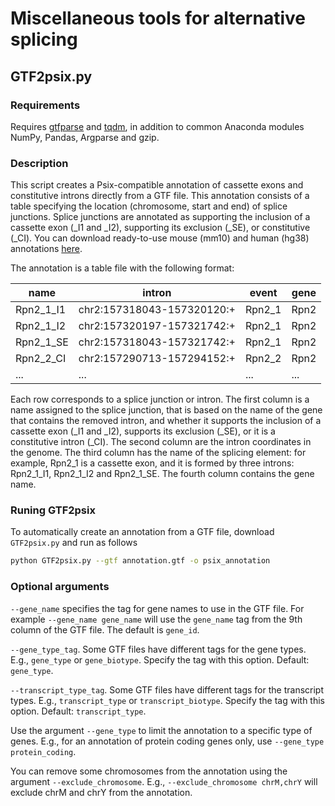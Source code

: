 # Miscellaneous tools for alternative splicing

## GTF2psix.py

### Requirements

Requires [gtfparse](https://pypi.org/project/gtfparse/) and [tqdm](https://tqdm.github.io/), in addition to common Anaconda modules NumPy, Pandas, Argparse and gzip.

### Description

This script creates a Psix-compatible annotation of cassette exons and constitutive introns directly from a GTF file. This annotation consists of a table specifying the location (chromosome, start and end) of splice junctions. Splice junctions are annotated as supporting the inclusion of a cassette exon (\_I1 and \_I2), supporting its exclusion (\_SE), or constitutive (\_CI). You can download ready-to-use mouse (mm10) and human (hg38) annotations [here](https://github.com/lareaulab/psix/tree/master/annotation). 

The annotation is a table file with the following format:

name | intron | event  |  gene
---- | ---- | ---- | ---- 
Rpn2_1_I1 | chr2:157318043-157320120:+ | Rpn2_1 | Rpn2
Rpn2_1_I2 | chr2:157320197-157321742:+ | Rpn2_1 | Rpn2
Rpn2_1_SE | chr2:157318043-157321742:+ | Rpn2_1 | Rpn2
Rpn2_2_CI | chr2:157290713-157294152:+ | Rpn2_2 | Rpn2
... | ... | ... | ...

Each row corresponds to a splice junction or intron. The first column is a name assigned to the splice junction, that is based on the name of the gene that contains the removed intron, and whether it supports the inclusion of a cassette exon (\_I1 and \_I2), supports its exclusion (\_SE), or it is a constitutive intron (\_CI). The second column are the intron coordinates in the genome. The third column has the name of the splicing element: for example, Rpn2_1 is a cassette exon, and it is formed by three introns: Rpn2_1_I1, Rpn2_1_I2 and Rpn2_1_SE. The fourth column contains the gene name.

### Runing GTF2psix

To automatically create an annotation from a GTF file, download ```GTF2psix.py``` and run as follows

```bash
python GTF2psix.py --gtf annotation.gtf -o psix_annotation
```

### Optional arguments

```--gene_name``` specifies the tag for gene names to use in the GTF file. For example ```--gene_name gene_name``` will use the ```gene_name``` tag from the 9th column of the GTF file. The default is ```gene_id```.

```--gene_type_tag```. Some GTF files have different tags for the gene types. E.g., ```gene_type``` or ```gene_biotype```. Specify the tag with this option. Default: ```gene_type```.

```--transcript_type_tag```. Some GTF files have different tags for the transcript types. E.g., ```transcript_type``` or ```transcript_biotype```. Specify the tag with this option. Default: ```transcript_type```.

Use the argument ```--gene_type``` to limit the annotation to a specific type of genes. E.g., for an annotation of protein coding genes only, use ```--gene_type protein_coding```.

You can remove some chromosomes from the annotation using the argument ```--exclude_chromosome```. E.g., ```--exclude_chromosome chrM,chrY``` will exclude chrM and chrY from the annotation.
